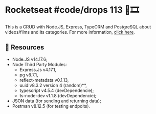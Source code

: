 # Rocketseat #code/drops 113 🎥🎞

This is a CRUD with Node.JS, Express, TypeORM and PostgreSQL about videos/films and its categories. 
For more information, [click here](https://www.youtube.com/watch?v=9AO2hZJsHrs).

## 💾 Resources 

- Node.JS v14.17.6;
- Node Third Party Modules:
  - Express.Js v4.17.1,
  - pg v8.7.1,
  - reflect-metadata v0.1.13,
  - uuid v8.3.2 version 4 (random)**,
  - typescript v4.5.4 (devDependencie); 
  - ts-node-dev v1.1.8 (devDependencie); 
- JSON data (for sending and returning data);
- Postman v8.12.5 (for testing endpoits).
